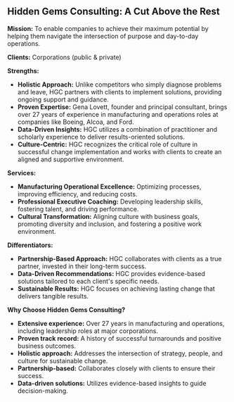 ## Hidden Gems Consulting: A Cut Above the Rest

**Mission:** To enable companies to achieve their maximum potential by helping them navigate the intersection of purpose and day-to-day operations.

**Clients:** Corporations (public & private)

**Strengths:**

- **Holistic Approach:** Unlike competitors who simply diagnose problems and leave, HGC partners with clients to implement solutions, providing ongoing support and guidance.
- **Proven Expertise:** Gena Lovett, founder and principal consultant, brings over 27 years of experience in manufacturing and operations roles at companies like Boeing, Alcoa, and Ford.
- **Data-Driven Insights:** HGC utilizes a combination of practitioner and scholarly experience to deliver results-oriented solutions.
- **Culture-Centric:** HGC recognizes the critical role of culture in successful change implementation and works with clients to create an aligned and supportive environment.

**Services:**

- **Manufacturing Operational Excellence:** Optimizing processes, improving efficiency, and reducing costs.
- **Professional Executive Coaching:** Developing leadership skills, fostering talent, and driving performance.
- **Cultural Transformation:** Aligning culture with business goals, promoting diversity and inclusion, and fostering a positive work environment.

**Differentiators:**

- **Partnership-Based Approach:** HGC collaborates with clients as a true partner, invested in their long-term success.
- **Data-Driven Recommendations:** HGC provides evidence-based solutions tailored to each client's specific needs.
- **Sustainable Results:** HGC focuses on achieving lasting change that delivers tangible results.

**Why Choose Hidden Gems Consulting?**

- **Extensive experience:** Over 27 years in manufacturing and operations, including leadership roles at major corporations.
- **Proven track record:** A history of successful turnarounds and positive business outcomes.
- **Holistic approach:** Addresses the intersection of strategy, people, and culture for sustainable change.
- **Partnership-based:** Collaborates closely with clients to ensure their success.
- **Data-driven solutions:** Utilizes evidence-based insights to guide decision-making.
